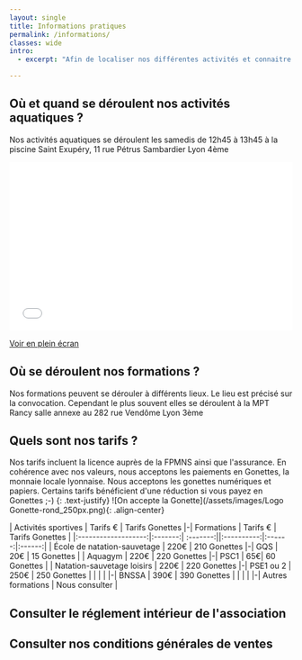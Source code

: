 ```yaml
---
layout: single
title: Informations pratiques
permalink: /informations/
classes: wide
intro:
  - excerpt: "Afin de localiser nos différentes activités et connaitre nos tarifs."

---
```


## Où et quand se déroulent nos activités aquatiques ?
Nos activités aquatiques se déroulent les samedis de 12h45 à 13h45 à la piscine Saint Exupéry, 11 rue Pétrus Sambardier Lyon 4ème

<iframe width="100%" height="300px" frameborder="0" allowfullscreen src="//framacarte.org/fr/map/lyon-sauvetage-metropole-piscine-saint-exupery_158428?scaleControl=true&miniMap=false&scrollWheelZoom=false&zoomControl=true&allowEdit=false&moreControl=true&searchControl=null&tilelayersControl=null&embedControl=null&datalayersControl=true&onLoadPanel=undefined&captionBar=false#17/45.78068/4.82566"></iframe><p><a href="//framacarte.org/fr/map/lyon-sauvetage-metropole-piscine-saint-exupery_158428">Voir en plein écran</a></p>

## Où se déroulent nos formations ?
Nos formations peuvent se dérouler à différents lieux. Le lieu est précisé sur la convocation.
Cependant le plus souvent elles se déroulent à la MPT Rancy salle annexe au 282 rue Vendôme Lyon 3ème



## Quels sont nos tarifs ?
Nos tarifs incluent la licence auprès de la FPMNS ainsi que l'assurance.
En cohérence avec nos valeurs, nous acceptons les paiements en Gonettes, la monnaie locale lyonnaise. Nous acceptons les gonettes numériques et papiers. Certains tarifs bénéficient d'une réduction si vous payez en Gonettes ;-)
{: .text-justify}
![On accepte la Gonette](/assets/images/Logo Gonette-rond_250px.png){: .align-center}

| Activités sportives | Tarifs € | Tarifs Gonettes |-| Formations | Tarifs € | Tarifs Gonettes |
|:-------------------:|:-------:| :-------:||:----------:|:------:|:------:|
| École de natation-sauvetage | 220€ | 210 Gonettes |-| GQS | 20€ | 15 Gonettes |
| Aquagym | 220€ | 220 Gonettes |-| PSC1 | 65€| 60 Gonettes |
| Natation-sauvetage loisirs | 220€ | 220 Gonettes |-| PSE1 ou 2 | 250€ | 250 Gonettes |
| | | |-| BNSSA | 390€ | 390 Gonettes |
| | | |-| Autres formations | Nous consulter |


## Consulter le réglement intérieur de l'association

## Consulter nos conditions générales de ventes


